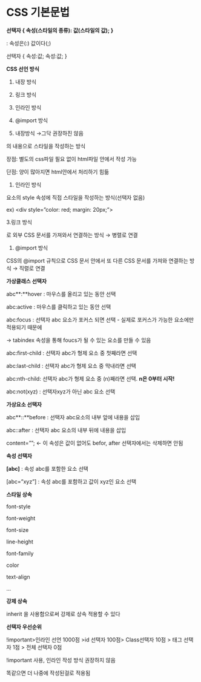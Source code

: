 # CSS 기본문법

**선택자 { 속성(스타일의 종류): 값(스타일의 값); }**

: 속성은(:) 값이다(;)

선택자 { 속성:값; 속성:값; }

**CSS 선언 방식**

1. 내장 방식
2. 링크 방식
3. 인라인 방식
4. @import 방식

1. 내장방식 →그닥 권장하진 않음

<style></style>의 내용으로 스타일을 작성하는 방식 

장점: 별도의 css파일 필요 없이 html파일 안에서 작성 가능

단점: 양이 많아지면 html안에서 처리하기 힘듦 

1. 인라인 방식

요소의 style 속성에 직접 스타일을 작성하는 방식(선택자 없음)

ex) <div style=”color: red; margin: 20px;”></div> 

3.링크 방식

<link />로 외부 CSS 문서를 가져와서 연결하는 방식 → 병렬로 연결

1. @import 방식

CSS의 @import 규칙으로 CSS 문서 안에서 또 다른 CSS 문서를 가져와 연결하는 방식 → 직렬로 연결 

**가상클래스 선택자**

abc**:**hover : 마우스를 올리고 있는 동안 선택

abc:active : 마우스를 클릭하고 있는 동안 선택

abc:focus : 선택자 abc 요소가 포커스 되면 선택 - 실제로 포커스가 가능한 요소에만 적용되기 때문에

→ tabindex 속성을 통해 foucs가 될 수 있는 요소를 만들 수 있음

abc:first-child : 선택자 abc가 형제 요소 중 첫째라면 선택

abc:last-child : 선택자 abc가 형제 요소 중 막내라면 선택

abc:nth-child: 선택자 abc가 형제 요소 중 (n)째라면 선택. **n은 0부터 시작!**

abc:not(xyz) : 선택자xyz가 아닌 abc 요소 선택

**가상요소 선택자**

abc**::**before : 선택자 abc요소의 내부 앞에 내용을 삽입

abc::after : 선택자 abc 요소의 내부 뒤에  내용을 삽입

content=””; ← 이 속성은 값이 없어도 befor, after 선택자에서는 삭제하면 안됨

**속성 선택자**

**[**abc**]** : 속성 abc를 포함한 요소 선택

[abc=”xyz”] : 속성 abc를 포함하고 값이 xyz인 요소 선택

**스타일 상속**

font-style

font-weight

font-size

line-height

font-family

color

text-align 

…

**강제 상속**

inherit 을 사용함으로써 강제로 상속 적용할 수 있다

**선택자 우선순위**

!important>인라인 선언 1000점 >id 선택자 100점> Class선택자 10점 > 태그 선택자 1점 > 전체 선택자 0점

!important 사용, 인라인 작성 방식 권장하지 않음

똑같으면 더 나중에 작성된걸로 적용됨
